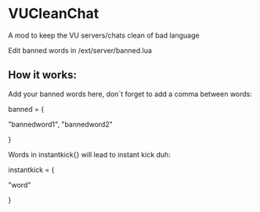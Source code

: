 # VUCleanChat
A mod to keep the VU servers/chats clean of bad language

Edit banned words in /ext/server/banned.lua

## How it works:

Add your banned words here, don´t forget to add a comma between words:

banned = {

"bannedword1",
"bannedword2"

}

Words in instantkick{} will lead to instant kick duh:

instantkick = {

"word"

}


